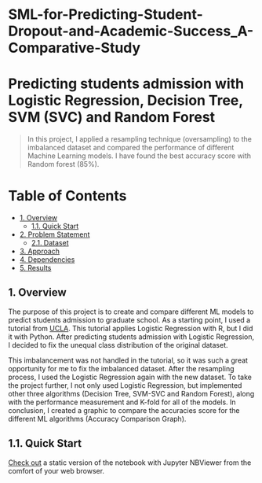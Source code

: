 # SML-for-Predicting-Student-Dropout-and-Academic-Success_A-Comparative-Study

<h1>Predicting students admission with Logistic Regression, Decision Tree, SVM (SVC) and Random Forest</h1>

> In this project, I applied a resampling technique (oversampling) to the imbalanced dataset and compared the performance of different Machine Learning models. I have found the best accuracy score with Random forest (85%).

<h1>Table of Contents</h1>

<!-- TOC -->

- [1. Overview](#1-overview)
    - [1.1. Quick Start](#11-quick-start)
- [2. Problem Statement](#2-problem-statement)
    - [2.1. Dataset](#21-dataset)
- [3. Approach](#3-approach)
- [4. Dependencies](#4-dependencies)
- [5. Results](#5-results)

 
<!-- /TOC -->

## 1. Overview 

The purpose of this project is to create and compare different ML models to predict students admission to graduate school. As a starting point, I used a tutorial from [UCLA](http://stats.idre.ucla.edu/r/dae/logit-regression/). This tutorial applies Logistic Regression with R, but I did it with Python. After predicting students admission with Logistic Regression, I decided to fix the unequal class distribution of the original dataset.  

This imbalancement was not handled in the tutorial, so it was such a great opportunity for me to fix the imbalanced dataset. After the resampling process, I used the Logistic Regression again with the new dataset. To take the project further, I not only used Logistic Regression, but implemented other three algorithms (Decision Tree, SVM-SVC and Random Forest), along with the performance measurement and K-fold for all of the models. In conclusion, I created a graphic to compare the accuracies score for the different ML algorithms (Accuracy Comparison Graph).

## 1.1. Quick Start  
[Check out](https://nbviewer.org/github/alicevillar/SML-for-Predicting-Student-Dropout-and-Academic-Success_Comparative-Study/blob/6f524664599ae2bf609f612fae41ea337e7d75f8/ml-algorithms-usage-and-prediction.ipynb) a static version of the notebook with Jupyter NBViewer from the comfort of your web browser.
 
